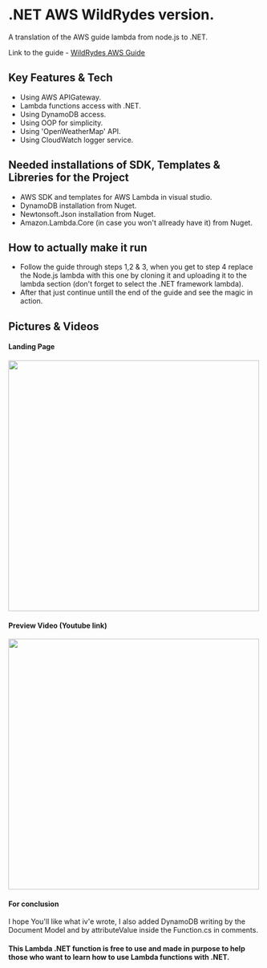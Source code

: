 # .NET AWS WildRydes version.

 A translation of the AWS guide lambda from node.js to .NET.
 
 Link to the guide - [WildRydes AWS Guide](https://aws.amazon.com/getting-started/projects/build-serverless-web-app-lambda-apigateway-s3-dynamodb-cognito/)
  
## Key Features & Tech

 - Using AWS APIGateway.
 - Lambda functions access with .NET.
 - Using DynamoDB access.
 - Using OOP for simplicity. 
 - Using 'OpenWeatherMap' API.
 - Using CloudWatch logger service.

## Needed installations of SDK, Templates & Libreries for the Project

 - AWS SDK and templates for AWS Lambda in visual studio.
 - DynamoDB installation from Nuget.
 - Newtonsoft.Json installation from Nuget.
 - Amazon.Lambda.Core (in case you won't allready have it) from Nuget.
 
## How to actually make it run

 - Follow the guide through steps 1,2 & 3, when you get to step 4 replace the Node.js lambda with this one by cloning it and uploading it to the lambda section (don't forget to select the .NET framework lambda).
 - After that just continue untill the end of the guide and see the magic in action.
 
## Pictures & Videos

#### Landing Page
<img src="https://cdn-images-1.medium.com/max/1100/0*7xXkQgluLZvDE-TO.jpg"  width="500" height="500">

#### Preview Video (Youtube link)
[<img src="https://i.ytimg.com/an_webp/UJxog8pDydU/mqdefault_6s.webp?du=3000&sqp=CO_BweIF&rs=AOn4CLAyWupiLjzEM3eaP65QS-gS53_IOg"  width="500" height="500">](https://www.youtube.com/watch?v=UJxog8pDydU)

#### For conclusion
I hope You'll like what iv'e wrote, I also added DynamoDB writing by the Document Model and by attributeValue inside the Function.cs in comments.

 #### This Lambda .NET function is free to use and made in purpose to help those who want to learn how to use Lambda functions with .NET.
